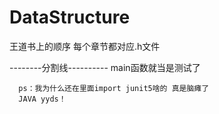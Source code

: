 # DataStructure
王道书上的顺序 
每个章节都对应.h文件

--------分割线----------
main函数就当是测试了

      ps：我为什么还在里面import junit5啥的 真是脑瘫了
      JAVA yyds！
